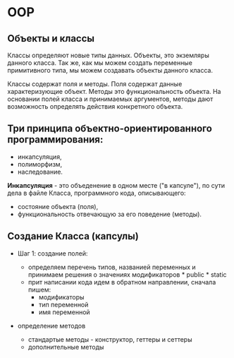 # OOP

## Объекты и классы
Классы определяют новые типы данных. 
Объекты, это экземляры данного класса. Так же, как мы можем создать
переменные примитивного типа, мы можем создавать объекты данного класса.

Классы содержат поля и методы. 
Поля содержат данные характеризующие объект. 
Методы это функциональность объекта. На основании полей класса и принимаемых аргументов, 
методы дают возможность определять действия конкретного объекта.

## Три принципа объектно-ориентированного программирования: 
- инкапсуляция, 
- полиморфизм, 
- наследование.

**Инкапсуляция** - это объеденение в одном месте ("в капсуле"), по сути дела в файле Класса,
программного кода, описывающего:
- состояние объекта (поля), 
- функциональность отвечающую за его поведение (методы).

## Создание Класса (капсулы)
- Шаг 1: создание полей:
  - определяем перечень типов, названией переменных и принимаем решения о значениях модификаторов 
        * public
        * static
  - прит написании кода идем в обратном направлении, сначала пишем:
    - модификаторы
    - тип переменной
    - имя переменной

- определение методов
  - стандартые методы - конструктор, геттеры и сеттеры
  - дополнительные методы
